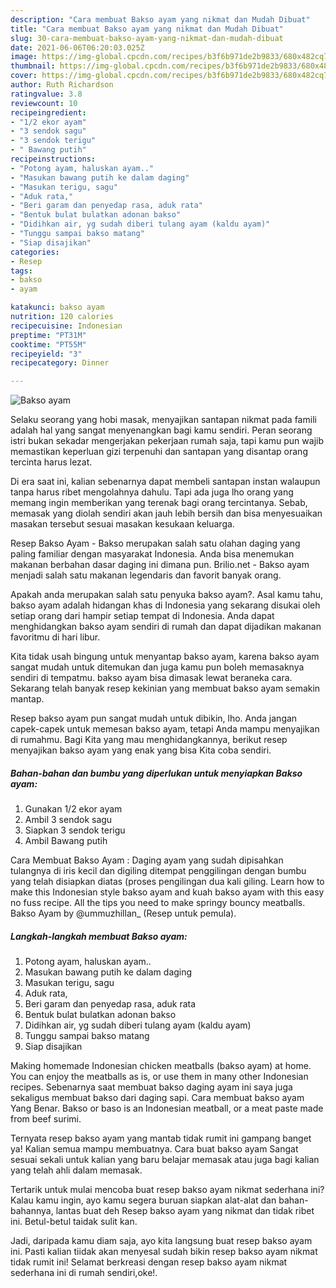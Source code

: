 ```yaml
---
description: "Cara membuat Bakso ayam yang nikmat dan Mudah Dibuat"
title: "Cara membuat Bakso ayam yang nikmat dan Mudah Dibuat"
slug: 30-cara-membuat-bakso-ayam-yang-nikmat-dan-mudah-dibuat
date: 2021-06-06T06:20:03.025Z
image: https://img-global.cpcdn.com/recipes/b3f6b971de2b9833/680x482cq70/bakso-ayam-foto-resep-utama.jpg
thumbnail: https://img-global.cpcdn.com/recipes/b3f6b971de2b9833/680x482cq70/bakso-ayam-foto-resep-utama.jpg
cover: https://img-global.cpcdn.com/recipes/b3f6b971de2b9833/680x482cq70/bakso-ayam-foto-resep-utama.jpg
author: Ruth Richardson
ratingvalue: 3.8
reviewcount: 10
recipeingredient:
- "1/2 ekor ayam"
- "3 sendok sagu"
- "3 sendok terigu"
- " Bawang putih"
recipeinstructions:
- "Potong ayam, haluskan ayam.."
- "Masukan bawang putih ke dalam daging"
- "Masukan terigu, sagu"
- "Aduk rata,"
- "Beri garam dan penyedap rasa, aduk rata"
- "Bentuk bulat bulatkan adonan bakso"
- "Didihkan air, yg sudah diberi tulang ayam (kaldu ayam)"
- "Tunggu sampai bakso matang"
- "Siap disajikan"
categories:
- Resep
tags:
- bakso
- ayam

katakunci: bakso ayam 
nutrition: 120 calories
recipecuisine: Indonesian
preptime: "PT31M"
cooktime: "PT55M"
recipeyield: "3"
recipecategory: Dinner

---
```



![Bakso ayam](https://img-global.cpcdn.com/recipes/b3f6b971de2b9833/680x482cq70/bakso-ayam-foto-resep-utama.jpg)

Selaku seorang yang hobi masak, menyajikan santapan nikmat pada famili adalah hal yang sangat menyenangkan bagi kamu sendiri. Peran seorang istri bukan sekadar mengerjakan pekerjaan rumah saja, tapi kamu pun wajib memastikan keperluan gizi terpenuhi dan santapan yang disantap orang tercinta harus lezat.

Di era  saat ini, kalian sebenarnya dapat membeli santapan instan walaupun tanpa harus ribet mengolahnya dahulu. Tapi ada juga lho orang yang memang ingin memberikan yang terenak bagi orang tercintanya. Sebab, memasak yang diolah sendiri akan jauh lebih bersih dan bisa menyesuaikan masakan tersebut sesuai masakan kesukaan keluarga. 

Resep Bakso Ayam - Bakso merupakan salah satu olahan daging yang paling familiar dengan masyarakat Indonesia. Anda bisa menemukan makanan berbahan dasar daging ini dimana pun. Brilio.net - Bakso ayam menjadi salah satu makanan legendaris dan favorit banyak orang.

Apakah anda merupakan salah satu penyuka bakso ayam?. Asal kamu tahu, bakso ayam adalah hidangan khas di Indonesia yang sekarang disukai oleh setiap orang dari hampir setiap tempat di Indonesia. Anda dapat menghidangkan bakso ayam sendiri di rumah dan dapat dijadikan makanan favoritmu di hari libur.

Kita tidak usah bingung untuk menyantap bakso ayam, karena bakso ayam sangat mudah untuk ditemukan dan juga kamu pun boleh memasaknya sendiri di tempatmu. bakso ayam bisa dimasak lewat beraneka cara. Sekarang telah banyak resep kekinian yang membuat bakso ayam semakin mantap.

Resep bakso ayam pun sangat mudah untuk dibikin, lho. Anda jangan capek-capek untuk memesan bakso ayam, tetapi Anda mampu menyajikan di rumahmu. Bagi Kita yang mau menghidangkannya, berikut resep menyajikan bakso ayam yang enak yang bisa Kita coba sendiri.

<!--inarticleads1-->

##### Bahan-bahan dan bumbu yang diperlukan untuk menyiapkan Bakso ayam:

1. Gunakan 1/2 ekor ayam
1. Ambil 3 sendok sagu
1. Siapkan 3 sendok terigu
1. Ambil  Bawang putih


Cara Membuat Bakso Ayam : Daging ayam yang sudah dipisahkan tulangnya di iris kecil dan digiling ditempat penggilingan dengan bumbu yang telah disiapkan diatas (proses pengilingan dua kali giling. Learn how to make this Indonesian style bakso ayam and kuah bakso ayam with this easy no fuss recipe. All the tips you need to make springy bouncy meatballs. Bakso Ayam by @ummuzhillan_ (Resep untuk pemula). 

<!--inarticleads2-->

##### Langkah-langkah membuat Bakso ayam:

1. Potong ayam, haluskan ayam..
1. Masukan bawang putih ke dalam daging
1. Masukan terigu, sagu
1. Aduk rata,
1. Beri garam dan penyedap rasa, aduk rata
1. Bentuk bulat bulatkan adonan bakso
1. Didihkan air, yg sudah diberi tulang ayam (kaldu ayam)
1. Tunggu sampai bakso matang
1. Siap disajikan


Making homemade Indonesian chicken meatballs (bakso ayam) at home. You can enjoy the meatballs as is, or use them in many other Indonesian recipes. Sebenarnya saat membuat bakso daging ayam ini saya juga sekaligus membuat bakso dari daging sapi. Cara membuat bakso ayam Yang Benar. Bakso or baso is an Indonesian meatball, or a meat paste made from beef surimi. 

Ternyata resep bakso ayam yang mantab tidak rumit ini gampang banget ya! Kalian semua mampu membuatnya. Cara buat bakso ayam Sangat sesuai sekali untuk kalian yang baru belajar memasak atau juga bagi kalian yang telah ahli dalam memasak.

Tertarik untuk mulai mencoba buat resep bakso ayam nikmat sederhana ini? Kalau kamu ingin, ayo kamu segera buruan siapkan alat-alat dan bahan-bahannya, lantas buat deh Resep bakso ayam yang nikmat dan tidak ribet ini. Betul-betul taidak sulit kan. 

Jadi, daripada kamu diam saja, ayo kita langsung buat resep bakso ayam ini. Pasti kalian tiidak akan menyesal sudah bikin resep bakso ayam nikmat tidak rumit ini! Selamat berkreasi dengan resep bakso ayam nikmat sederhana ini di rumah sendiri,oke!.

